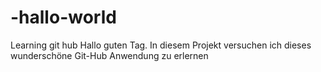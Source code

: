 # -hallo-world
Learning git hub
Hallo guten Tag.
In diesem Projekt versuchen ich dieses wunderschöne Git-Hub Anwendung zu erlernen 
